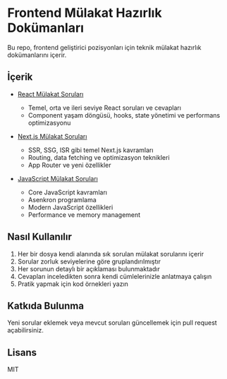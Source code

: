 # Frontend Mülakat Hazırlık Dokümanları

Bu repo, frontend geliştirici pozisyonları için teknik mülakat hazırlık dokümanlarını içerir.

## İçerik

- [React Mülakat Soruları](./react-interview.md)

  - Temel, orta ve ileri seviye React soruları ve cevapları
  - Component yaşam döngüsü, hooks, state yönetimi ve performans optimizasyonu

- [Next.js Mülakat Soruları](./nextjs-interview.md)

  - SSR, SSG, ISR gibi temel Next.js kavramları
  - Routing, data fetching ve optimizasyon teknikleri
  - App Router ve yeni özellikler

- [JavaScript Mülakat Soruları](./javascript-interview.md)
  - Core JavaScript kavramları
  - Asenkron programlama
  - Modern JavaScript özellikleri
  - Performance ve memory management

## Nasıl Kullanılır

1. Her bir dosya kendi alanında sık sorulan mülakat sorularını içerir
2. Sorular zorluk seviyelerine göre gruplandırılmıştır
3. Her sorunun detaylı bir açıklaması bulunmaktadır
4. Cevapları inceledikten sonra kendi cümlelerinizle anlatmaya çalışın
5. Pratik yapmak için kod örnekleri yazın

## Katkıda Bulunma

Yeni sorular eklemek veya mevcut soruları güncellemek için pull request açabilirsiniz.

## Lisans

MIT
